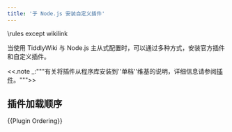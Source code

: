 ```yaml
---
title: '于 Node.js 安装自定义插件'
---
```


\rules except wikilink

当使用 TiddlyWiki 与 Node.js 主从式配置时，可以通过多种方式，安装官方插件和自定义插件。

<<.note _:"""有关将插件从程序库安装到''单档''维基的说明，详细信息请参阅[插件](Plugins)。""">>

## 插件加载顺序

{{Plugin Ordering}}